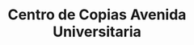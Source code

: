 ---
title: "Centro de Copias Avenida Universitaria"
url: /managua/centro-de-copias-avenida-universitaria/
shop: copyshop
---